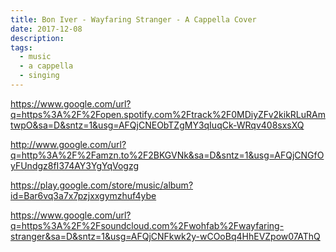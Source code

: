 ```yaml
---
title: Bon Iver - Wayfaring Stranger - A Cappella Cover
date: 2017-12-08
description: 
tags:
  - music
  - a cappella
  - singing
---
```


https://www.google.com/url?q=https%3A%2F%2Fopen.spotify.com%2Ftrack%2F0MDiyZFv2kikRLuRAmtwpO&sa=D&sntz=1&usg=AFQjCNEObTZgMY3qIuqCk-WRqv408sxsXQ

http://www.google.com/url?q=http%3A%2F%2Famzn.to%2F2BKGVNk&sa=D&sntz=1&usg=AFQjCNGfOyFUndgz8fI374AY3YgYqVogzg

https://play.google.com/store/music/album?id=Bar6vq3a7x7pzjxxgymzhuf4ybe

https://www.google.com/url?q=https%3A%2F%2Fsoundcloud.com%2Fwohfab%2Fwayfaring-stranger&sa=D&sntz=1&usg=AFQjCNFkwk2y-wCOoBq4HhEVZpow07AThQ